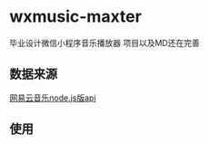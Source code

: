 # wxmusic-maxter
毕业设计微信小程序音乐播放器 项目以及MD还在完善

## 数据来源 
[网易云音乐node.js版api](https://github.com/Binaryify/NeteaseCloudMusicApi)


## 使用

